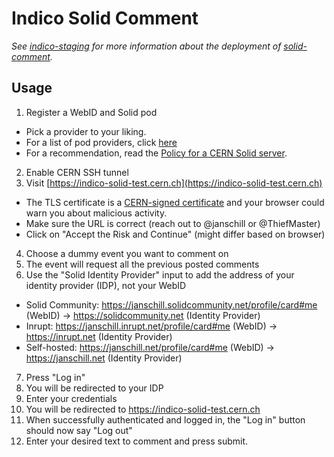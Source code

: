 # Indico Solid Comment

*See [indico-staging](notes/indico-staging.md) for more information about the deployment of [solid-comment](https://github.com/janschill/solid-comment).*

## Usage

1. Register a WebID and Solid pod
  * Pick a provider to your liking.
  * For a list of pod providers, click [here](https://solidproject.org/users/get-a-pod)
  * For a recommendation, read the [Policy for a CERN Solid server](https://codimd.web.cern.ch/s/zl3yGAfYZ#Summary).
2. Enable CERN SSH tunnel
3. Visit [https://indico-solid-test.cern.ch](https://indico-solid-test.cern.ch)
  * The TLS certificate is a [CERN-signed certificate](https://ca.cern.ch/ca/) and your browser could warn you about malicious activity.
  * Make sure the URL is correct (reach out to @janschill or @ThiefMaster)
  * Click on "Accept the Risk and Continue" (might differ based on browser)
4. Choose a dummy event you want to comment on
5. The event will request all the previous posted comments
6. Use the "Solid Identity Provider" input to add the address of your identity provider (IDP), not your WebID
  * Solid Community: https://janschill.solidcommunity.net/profile/card#me (WebID) -> https://solidcommunity.net (Identity Provider)
  * Inrupt: https://janschill.inrupt.net/profile/card#me (WebID) -> https://inrupt.net (Identity Provider)
  * Self-hosted: https://janschill.net/profile/card#me (WebID) -> https://janschill.net (Identity Provider)
7. Press "Log in"
8. You will be redirected to your IDP
9. Enter your credentials
10. You will be redirected to https://indico-solid-test.cern.ch
11. When successfully authenticated and logged in, the "Log in" button should now say "Log out"
12. Enter your desired text to comment and press submit.
